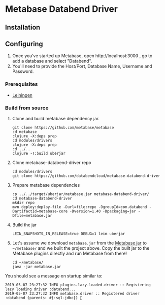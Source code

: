 # Metabase Databend Driver

## Installation

## Configuring

1. Once you've started up Metabase, open http://localhost:3000 , go to add a database and select "Databend".
2. You'll need to provide the Host/Port,  Database Name, Username and Password.

### Prerequisites

- [Leiningen](https://leiningen.org/)

### Build from source

1. Clone and build metabase dependency jar.

   ```shell
   git clone https://github.com/metabase/metabase
   cd metabase
   clojure -X:deps prep
   cd modules/drivers
   clojure -X:deps prep
   cd ../..
   clojure -T:build uberjar
   ```

2. Clone metabase-databend-driver repo

   ```shell
   cd modules/drivers
   git clone https://github.com/databendcloud/metabase-databend-driver
   ```

3. Prepare metabase dependencies

   ```shell
   cp ../../target/uberjar/metabase.jar metabase-databend-driver/
   cd metabase-databend-driver
   mkdir repo
   mvn deploy:deploy-file -Durl=file:repo -DgroupId=com.databend -DartifactId=metabase-core -Dversion=1.40 -Dpackaging=jar -Dfile=metabase.jar
   ```

4. Build the jar

   ```shell
   LEIN_SNAPSHOTS_IN_RELEASE=true DEBUG=1 lein uberjar
   ```

5. Let's assume we download `metabase.jar` from the [Metabase jar](https://www.metabase.com/docs/latest/operations-guide/running-the-metabase-jar-file.html) to `~/metabase/` and we built the project above. Copy the built jar to the Metabase plugins directly and run Metabase from there!

   ```shell
   cd ~/metabase/
   java -jar metabase.jar
   ```

You should see a message on startup similar to:

```
2019-05-07 23:27:32 INFO plugins.lazy-loaded-driver :: Registering lazy loading driver :databend...
2019-05-07 23:27:32 INFO metabase.driver :: Registered driver :databend (parents: #{:sql-jdbc}) 🚚
```
